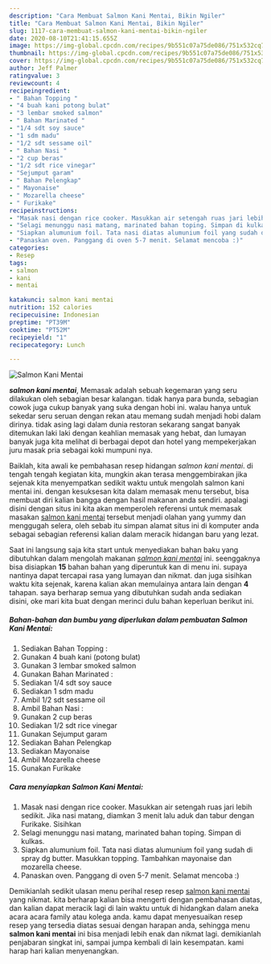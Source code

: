 ```yaml
---
description: "Cara Membuat Salmon Kani Mentai, Bikin Ngiler"
title: "Cara Membuat Salmon Kani Mentai, Bikin Ngiler"
slug: 1117-cara-membuat-salmon-kani-mentai-bikin-ngiler
date: 2020-08-10T21:41:15.655Z
image: https://img-global.cpcdn.com/recipes/9b551c07a75de086/751x532cq70/salmon-kani-mentai-foto-resep-utama.jpg
thumbnail: https://img-global.cpcdn.com/recipes/9b551c07a75de086/751x532cq70/salmon-kani-mentai-foto-resep-utama.jpg
cover: https://img-global.cpcdn.com/recipes/9b551c07a75de086/751x532cq70/salmon-kani-mentai-foto-resep-utama.jpg
author: Jeff Palmer
ratingvalue: 3
reviewcount: 4
recipeingredient:
- " Bahan Topping "
- "4 buah kani potong bulat"
- "3 lembar smoked salmon"
- " Bahan Marinated "
- "1/4 sdt soy sauce"
- "1 sdm madu"
- "1/2 sdt sessame oil"
- " Bahan Nasi "
- "2 cup beras"
- "1/2 sdt rice vinegar"
- "Sejumput garam"
- " Bahan Pelengkap"
- " Mayonaise"
- " Mozarella cheese"
- " Furikake"
recipeinstructions:
- "Masak nasi dengan rice cooker. Masukkan air setengah ruas jari lebih sedikit. Jika nasi matang, diamkan 3 menit lalu aduk dan tabur dengan Furikake. Sisihkan"
- "Selagi menunggu nasi matang, marinated bahan toping. Simpan di kulkas."
- "Siapkan alumunium foil. Tata nasi diatas alumunium foil yang sudah di spray dg butter. Masukkan topping. Tambahkan mayonaise dan mozarella cheese."
- "Panaskan oven. Panggang di oven 5-7 menit. Selamat mencoba :)"
categories:
- Resep
tags:
- salmon
- kani
- mentai

katakunci: salmon kani mentai 
nutrition: 152 calories
recipecuisine: Indonesian
preptime: "PT39M"
cooktime: "PT52M"
recipeyield: "1"
recipecategory: Lunch

---
```



![Salmon Kani Mentai](https://img-global.cpcdn.com/recipes/9b551c07a75de086/751x532cq70/salmon-kani-mentai-foto-resep-utama.jpg)

<b><i>salmon kani mentai</i></b>, Memasak adalah sebuah kegemaran yang seru dilakukan oleh sebagian besar kalangan. tidak hanya para bunda, sebagian cowok juga cukup banyak yang suka dengan hobi ini. walau hanya untuk sekedar seru seruan dengan rekan atau memang sudah menjadi hobi dalam dirinya. tidak asing lagi dalam dunia restoran sekarang sangat banyak ditemukan laki laki dengan keahlian memasak yang hebat, dan lumayan banyak juga kita melihat di berbagai depot dan hotel yang mempekerjakan juru masak pria sebagai koki mumpuni nya.

Baiklah, kita awali ke pembahasan resep hidangan <i>salmon kani mentai</i>. di tengah tengah kegiatan kita, mungkin akan terasa menggembirakan jika sejenak kita menyempatkan sedikit waktu untuk mengolah salmon kani mentai ini. dengan kesuksesan kita dalam memasak menu tersebut, bisa membuat diri kalian bangga dengan hasil makanan anda sendiri. apalagi disini dengan situs ini kita akan memperoleh referensi untuk memasak masakan <u>salmon kani mentai</u> tersebut menjadi olahan yang yummy dan menggugah selera, oleh sebab itu simpan alamat situs ini di komputer anda sebagai sebagian referensi kalian dalam meracik hidangan baru yang lezat.




Saat ini langsung saja kita start untuk menyediakan bahan baku yang dibutuhkan dalam mengolah makanan <u><i>salmon kani mentai</i></u> ini. seenggaknya bisa disiapkan <b>15</b> bahan bahan yang diperuntuk kan di menu ini. supaya nantinya dapat tercapai rasa yang lumayan dan nikmat. dan juga sisihkan waktu kita sejenak, karena kalian akan memulainya antara lain dengan <b>4</b> tahapan. saya berharap semua yang dibutuhkan sudah anda sediakan disini, oke mari kita buat dengan merinci dulu bahan keperluan berikut ini.

<!--inarticleads1-->

##### Bahan-bahan dan bumbu yang diperlukan dalam pembuatan Salmon Kani Mentai:

1. Sediakan  Bahan Topping :
1. Gunakan 4 buah kani (potong bulat)
1. Gunakan 3 lembar smoked salmon
1. Gunakan  Bahan Marinated :
1. Sediakan 1/4 sdt soy sauce
1. Sediakan 1 sdm madu
1. Ambil 1/2 sdt sessame oil
1. Ambil  Bahan Nasi :
1. Gunakan 2 cup beras
1. Sediakan 1/2 sdt rice vinegar
1. Gunakan Sejumput garam
1. Sediakan  Bahan Pelengkap
1. Sediakan  Mayonaise
1. Ambil  Mozarella cheese
1. Gunakan  Furikake




<!--inarticleads2-->

##### Cara menyiapkan Salmon Kani Mentai:

1. Masak nasi dengan rice cooker. Masukkan air setengah ruas jari lebih sedikit. Jika nasi matang, diamkan 3 menit lalu aduk dan tabur dengan Furikake. Sisihkan
1. Selagi menunggu nasi matang, marinated bahan toping. Simpan di kulkas.
1. Siapkan alumunium foil. Tata nasi diatas alumunium foil yang sudah di spray dg butter. Masukkan topping. Tambahkan mayonaise dan mozarella cheese.
1. Panaskan oven. Panggang di oven 5-7 menit. Selamat mencoba :)




Demikianlah sedikit ulasan menu perihal resep resep <u>salmon kani mentai</u> yang nikmat. kita berharap kalian bisa mengerti dengan pembahasan diatas, dan kalian dapat meracik lagi di lain waktu untuk di hidangkan dalam aneka acara acara family atau kolega anda. kamu dapat menyesuaikan resep resep yang tersedia diatas sesuai dengan harapan anda, sehingga menu <b>salmon kani mentai</b> ini bisa menjadi lebih enak dan nikmat lagi. demikianlah penjabaran singkat ini, sampai jumpa kembali di lain kesempatan. kami harap hari kalian menyenangkan.
